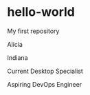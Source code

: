 # hello-world
<p> My first repository </p>
<p> Alicia </p>
<p> Indiana </p>
<p> Current Desktop Specialist </p>
<p> Aspiring DevOps Engineer </p>
